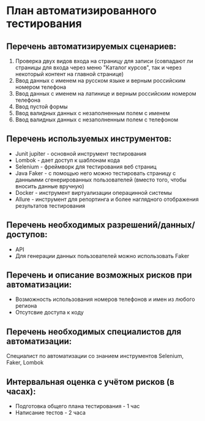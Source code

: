 # План автоматизированного тестирования

## Перечень автоматизируемых сценариев:
1. Проверка двух видов входа на страницу для записи (совпадают ли страницы для входа через меню "Каталог курсов", так и через некоторый контент на главной странице)
2. Ввод данных с именем на русском языке и верным российским номером телефона
3. Ввод данных с именем на латинице и верным российским номером телефона
4. Ввод пустой формы
5. Ввод валидных данных с незаполненным полем с именем
6. Ввод валидных данных с незаполненным полем с телефоном

## Перечень используемых инструментов:
* Junit jupiter - основной инструмент тестирования
* Lombok - дает доступ к шаблонам кода
* Selenium - фреймворк для тестирования веб страниц
* Java Faker - с помощью него можно тестировать страницу с даннымми сгенерированных пользователей (вместо того, чтобы вносить данные вручную)
* Docker - инструмент виртуализации операцинной системы 
* Allure - инструмент для репортинга и более наглядного отображения результатов тестирования

## Перечень необходимых разрешений/данных/доступов:
* API
* Для генерации данных пользователей можно использовать Faker

## Перечень и описание возможных рисков при автоматизации:
* Возможность использования номеров телефонов и имен из любого региона
* Отсутсвие доступа к коду 

## Перечень необходимых специалистов для автоматизации:
Специалист по автоматизации со знанием инструментов Selenium, Faker, Lombok 

## Интервальная оценка с учётом рисков (в часах): 
* Подготовка общего плана тестирования - 1 час
* Написание тестов - 2 часа
